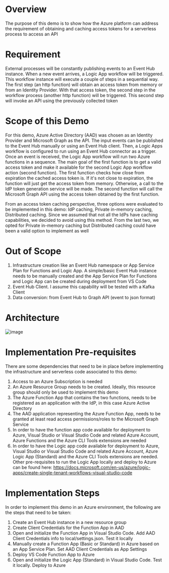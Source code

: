 # Overview
The purpose of this demo is to show how the Azure platform can address the requirement of obtaining and caching access tokens for a serverless process to access an API

# Requirement
External processes will be constantly publishing events to an Event Hub instance. When a new event arrives, a Logic App workflow will be triggered. This workflow instance will execute a couple of steps in a sequential way. The first step (an http function) will obtain an access token from memory or from an Identity Provider. With that access token, the second step in the workflow process (another http function) will be triggered. This second step will invoke an API using the previously collected token

# Scope of this Demo
For this demo, Azure Active Directory (AAD) was chosen as an Identity Provider and Microsoft Graph as the API. The input events can be published to the Event Hub manually or using an Event Hub client. Then, a Logic Apps workflow is configured to run using an Event Hub connector as a trigger. Once an event is received, the Logic App workflow will run two Azure functions in a sequence. The main goal of the first function is to get a valid access token and make it available for the second Logic App workflow  action (second function). The first function checks how close from expiration the cached access token is. If it's not close to expiration, the function will just get the access token from memory. Otherwise, a call to the IdP token generation service will be made. The second function will call the Microsoft Graph API using the access token obtained by the first function.

From an access token caching perspective, three options were evaluated to be implemented in this demo: IdP caching, Private in-memory caching, Distributed caching. Since we assumed that not all the IdPs have caching capabilities, we decided to avoid using this method. From the last two, we opted for Private in-memory caching but Distributed caching could have been a valid option to implement as well 

# Out of Scope
1. Infrastructure creation like an Event Hub namespace or App Service Plan for Functions and Logic App. A simple/basic Event Hub instance needs to be manually created and the App Service Plan for Functions and Logic App can be created during deployment from VS Code
2. Event Hub Client. I assume this capability will be tested with a Kafka Client
3. Data conversion: from Event Hub to Graph API (event to json format) 

# Architecture

![image](https://user-images.githubusercontent.com/91332911/165359116-1c1db1d7-cc62-4bb4-ab5b-c96ede70c0de.png)


# Implementation Pre-requisites
There are some dependencies that need to be in place before implementing the infrastructure and serverless code associated to this demo:
1. Access to an Azure Subscription is needed
2. An Azure Resource Group needs to be created. Ideally, this resource group should only be used to implement this demo 
3. The Azure Function App that contains the two functions, needs to be registered as an application with the IdP, in this case Azure Active Directory 
4. The AAD application representing the Azure Function App, needs to be granted at least read access permissions/roles to the Microsoft Graph Service
5. In order to have the function app code available for deployment to Azure, Visual Studio or Visual Studio Code and related Azure Account, Azure Functions and the Azure CLI Tools extensions are needed
6. In order to have the Logic app code available for deployment to Azure, Visual Studio or Visual Studio Code and related Azure Account, Azure Logic App (Standard) and the Azure CLI Tools extensions are needed. Other pre-requisites to run the Logic App locally and deploy to Azure can be found here: https://docs.microsoft.com/en-us/azure/logic-apps/create-single-tenant-workflows-visual-studio-code 

# Implementation Steps
In order to implement this demo in an Azure environment, the following are the steps that need to be taken:
1. Create an Event Hub instance in a new resource group
2. Create Client Credentials for the Function App in AAD
3. Open and initialize the Function App in Visual Studio Code. Add AAD Client Credentials info to local/settings.json. Test it locally
4. Manually create a Function App (Basic or Standard) in Azure based on an App Service Plan. Set AAD Client Credentials as App Settings
5. Deploy VS Code Function App to Azure 
6. Open and initialize the Logic App (Standard) in Visual Studio Code. Test it locally. Deploy to Azure
